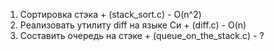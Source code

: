 1. Сортировка стэка + (stack_sort.c) - O(n^2)  
2. Реализовать утилиту diff на языке Си + (diff.c) - O(n)  
3. Составить очередь на стэке + (queue_on_the_stack.c) - ?  